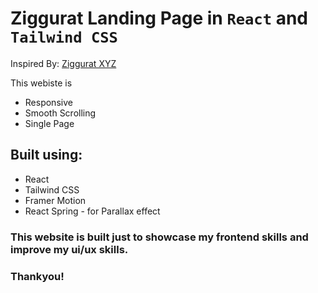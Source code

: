 # Ziggurat Landing Page in `React` and `Tailwind CSS`

Inspired By: [Ziggurat XYZ](https://www.zigguratxyz.com/)

This webiste is
* Responsive
* Smooth Scrolling
* Single Page

## Built using: 
- React
- Tailwind CSS
- Framer Motion
- React Spring - for Parallax effect

### This website is built just to showcase my frontend skills and improve my ui/ux skills.

### Thankyou!
